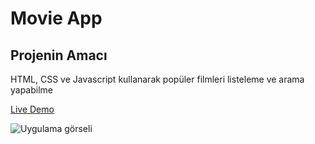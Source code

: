 # Movie App
## Projenin Amacı

HTML, CSS ve Javascript kullanarak popüler filmleri listeleme ve arama yapabilme

[Live Demo](https://mustafadurmaz.github.io/projects/javascript/movie_app/)

![Uygulama görseli](https://mustafadurmaz.github.io/projects/javascript/movie_app/screen.JPG)
